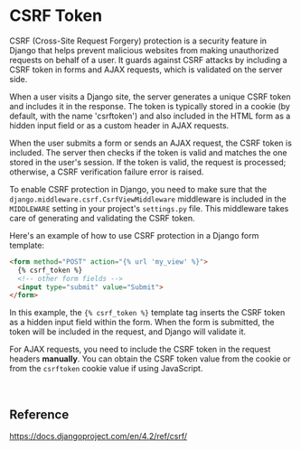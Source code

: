 # CSRF Token

CSRF (Cross-Site Request Forgery) protection is a security feature in Django that helps prevent malicious websites from making unauthorized requests on behalf of a user. It guards against CSRF attacks by including a CSRF token in forms and AJAX requests, which is validated on the server side.

When a user visits a Django site, the server generates a unique CSRF token and includes it in the response. The token is typically stored in a cookie (by default, with the name 'csrftoken') and also included in the HTML form as a hidden input field or as a custom header in AJAX requests.

When the user submits a form or sends an AJAX request, the CSRF token is included. The server then checks if the token is valid and matches the one stored in the user's session. If the token is valid, the request is processed; otherwise, a CSRF verification failure error is raised.

To enable CSRF protection in Django, you need to make sure that the `django.middleware.csrf.CsrfViewMiddleware` middleware is included in the `MIDDLEWARE` setting in your project's `settings.py` file. This middleware takes care of generating and validating the CSRF token.

Here's an example of how to use CSRF protection in a Django form template:

```html
<form method="POST" action="{% url 'my_view' %}">
  {% csrf_token %}
  <!-- other form fields -->
  <input type="submit" value="Submit">
</form>
```

In this example, the `{% csrf_token %}` template tag inserts the CSRF token as a hidden input field within the form. When the form is submitted, the token will be included in the request, and Django will validate it.

For AJAX requests, you need to include the CSRF token in the request headers **manually**. You can obtain the CSRF token value from the cookie or from the `csrftoken` cookie value if using JavaScript.

<br>

## Reference
https://docs.djangoproject.com/en/4.2/ref/csrf/
